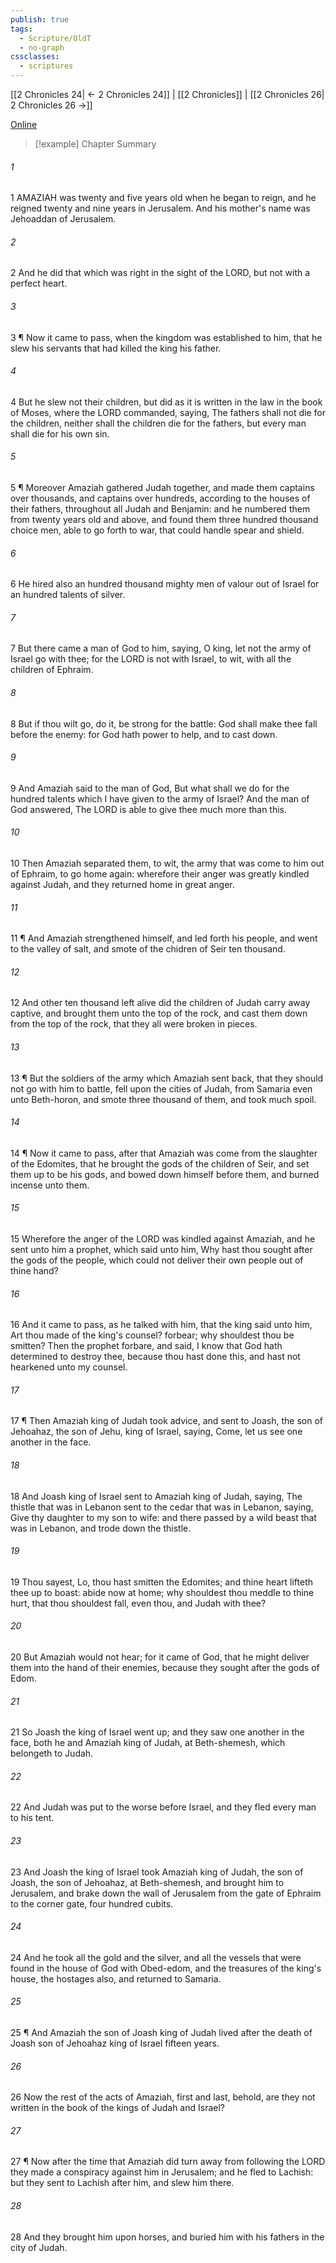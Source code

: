 ```yaml
---
publish: true
tags:
  - Scripture/OldT
  - no-graph
cssclasses:
  - scriptures
---
```

[[2 Chronicles 24| ← 2 Chronicles 24]] | [[2 Chronicles]] | [[2 Chronicles 26| 2 Chronicles 26 →]]

[Online](https://churchofjesuschrist.org/study/scriptures/ot/2-chr/25?lang=eng)

>[!example] Chapter Summary
>
###### 1
1 AMAZIAH was twenty and five years old when he began to reign, and he reigned twenty and nine years in Jerusalem.  And his mother's name was Jehoaddan of Jerusalem.
###### 2
2 And he did that which was right in the sight of the LORD, but not with a perfect heart.
###### 3
3 ¶ Now it came to pass, when the kingdom was established to him, that he slew his servants that had killed the king his father.
###### 4
4 But he slew not their children, but did as it is written in the law in the book of Moses, where the LORD commanded, saying, The fathers shall not die for the children, neither shall the children die for the fathers, but every man shall die for his own sin.
###### 5
5 ¶ Moreover Amaziah gathered Judah together, and made them captains over thousands, and captains over hundreds, according to the houses of their fathers, throughout all Judah and Benjamin: and he numbered them from twenty years old and above, and found them three hundred thousand choice men, able to go forth to war, that could handle spear and shield.
###### 6
6 He hired also an hundred thousand mighty men of valour out of Israel for an hundred talents of silver.
###### 7
7 But there came a man of God to him, saying, O king, let not the army of Israel go with thee; for the LORD is not with Israel, to wit, with all the children of Ephraim.
###### 8
8 But if thou wilt go, do it, be strong for the battle: God shall make thee fall before the enemy: for God hath power to help, and to cast down.
###### 9
9 And Amaziah said to the man of God, But what shall we do for the hundred talents which I have given to the army of Israel?  And the man of God answered, The LORD is able to give thee much more than this.
###### 10
10 Then Amaziah separated them, to wit, the army that was come to him out of Ephraim, to go home again: wherefore their anger was greatly kindled against Judah, and they returned home in great anger.
###### 11
11 ¶ And Amaziah strengthened himself, and led forth his people, and went to the valley of salt, and smote of the chidren of Seir ten thousand.
###### 12
12 And other ten thousand left alive did the children of Judah carry away captive, and brought them unto the top of the rock, and cast them down from the top of the rock, that they all were broken in pieces.
###### 13
13 ¶ But the soldiers of the army which Amaziah sent back, that they should not go with him to battle, fell upon the cities of Judah, from Samaria even unto Beth-horon, and smote three thousand of them, and took much spoil.
###### 14
14 ¶ Now it came to pass, after that Amaziah was come from the slaughter of the Edomites, that he brought the gods of the children of Seir, and set them up to be his gods, and bowed down himself before them, and burned incense unto them.
###### 15
15 Wherefore the anger of the LORD was kindled against Amaziah, and he sent unto him a prophet, which said unto him, Why hast thou sought after the gods of the people, which could not deliver their own people out of thine hand?
###### 16
16 And it came to pass, as he talked with him, that the king said unto him, Art thou made of the king's counsel?  forbear; why shouldest thou be smitten?  Then the prophet forbare, and said, I know that God hath determined to destroy thee, because thou hast done this, and hast not hearkened unto my counsel.
###### 17
17 ¶ Then Amaziah king of Judah took advice, and sent to Joash, the son of Jehoahaz, the son of Jehu, king of Israel, saying, Come, let us see one another in the face.
###### 18
18 And Joash king of Israel sent to Amaziah king of Judah, saying, The thistle that was in Lebanon sent to the cedar that was in Lebanon, saying, Give thy daughter to my son to wife: and there passed by a wild beast that was in Lebanon, and trode down the thistle.
###### 19
19 Thou sayest, Lo, thou hast smitten the Edomites; and thine heart lifteth thee up to boast: abide now at home; why shouldest thou meddle to thine hurt, that thou shouldest fall, even thou, and Judah with thee?
###### 20
20 But Amaziah would not hear; for it came of God, that he might deliver them into the hand of their enemies, because they sought after the gods of Edom.
###### 21
21 So Joash the king of Israel went up; and they saw one another in the face, both he and Amaziah king of Judah, at Beth-shemesh, which belongeth to Judah.
###### 22
22 And Judah was put to the worse before Israel, and they fled every man to his tent.
###### 23
23 And Joash the king of Israel took Amaziah king of Judah, the son of Joash, the son of Jehoahaz, at Beth-shemesh, and brought him to Jerusalem, and brake down the wall of Jerusalem from the gate of Ephraim to the corner gate, four hundred cubits.
###### 24
24 And he took all the gold and the silver, and all the vessels that were found in the house of God with Obed-edom, and the treasures of the king's house, the hostages also, and returned to Samaria.
###### 25
25 ¶ And Amaziah the son of Joash king of Judah lived after the death of Joash son of Jehoahaz king of Israel fifteen years.
###### 26
26 Now the rest of the acts of Amaziah, first and last, behold, are they not written in the book of the kings of Judah and Israel?
###### 27
27 ¶ Now after the time that Amaziah did turn away from following the LORD they made a conspiracy against him in Jerusalem; and he fled to Lachish: but they sent to Lachish after him, and slew him there.
###### 28
28 And they brought him upon horses, and buried him with his fathers in the city of Judah.




